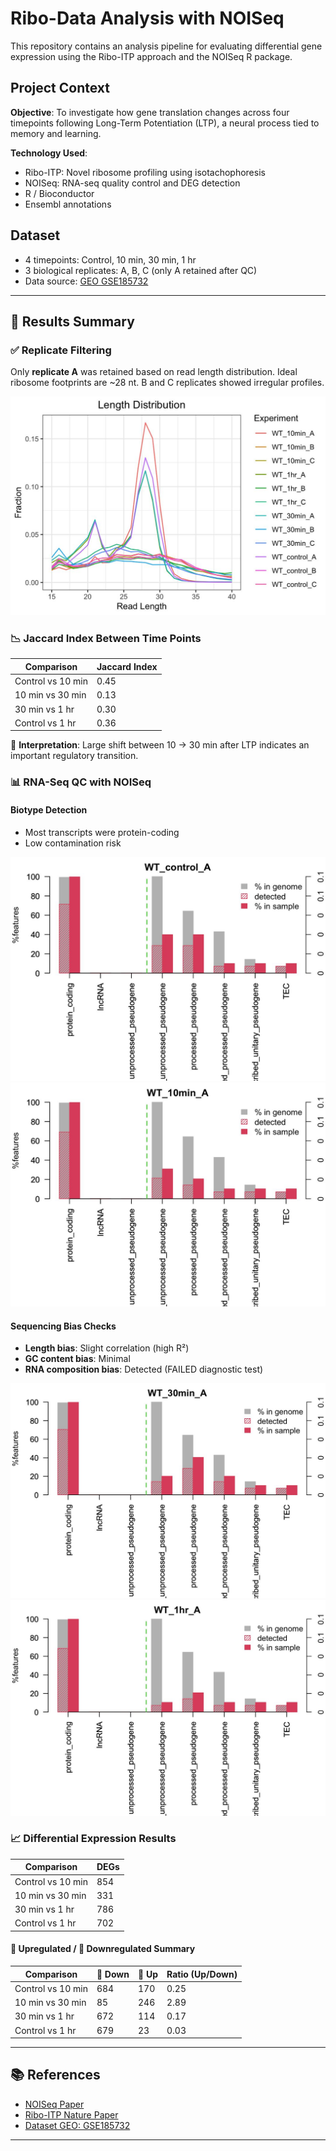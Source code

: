 
# Ribo-Data Analysis with NOISeq

This repository contains an analysis pipeline for evaluating differential gene expression using the Ribo-ITP approach and the NOISeq R package.

## Project Context

**Objective**: To investigate how gene translation changes across four timepoints following Long-Term Potentiation (LTP), a neural process tied to memory and learning.

**Technology Used**:
- Ribo-ITP: Novel ribosome profiling using isotachophoresis
- NOISeq: RNA-seq quality control and DEG detection
- R / Bioconductor
- Ensembl annotations

## Dataset

- 4 timepoints: Control, 10 min, 30 min, 1 hr
- 3 biological replicates: A, B, C (only A retained after QC)
- Data source: [GEO GSE185732](https://www.ncbi.nlm.nih.gov/geo/query/acc.cgi?acc=GSE185732)

---

## 🔬 Results Summary

### ✅ Replicate Filtering
Only **replicate A** was retained based on read length distribution. Ideal ribosome footprints are ~28 nt. B and C replicates showed irregular profiles.

![Replicate Filtering](/images/page6_img1.jpeg)

### 📉 Jaccard Index Between Time Points

| Comparison        | Jaccard Index |
|-------------------|---------------|
| Control vs 10 min | 0.45          |
| 10 min vs 30 min  | 0.13          |
| 30 min vs 1 hr    | 0.30          |
| Control vs 1 hr   | 0.36          |

🧠 **Interpretation**: Large shift between 10 → 30 min after LTP indicates an important regulatory transition.

### 📊 RNA-Seq QC with NOISeq

#### Biotype Detection
- Most transcripts were protein-coding
- Low contamination risk

![Biotype Detection](/images/page11_img1.jpeg)
![More QC](/images/page11_img2.jpeg)

#### Sequencing Bias Checks
- **Length bias**: Slight correlation (high R²)
- **GC content bias**: Minimal
- **RNA composition bias**: Detected (FAILED diagnostic test)

![Bias Detection - Length](/images/page12_img1.jpeg)
![Bias Detection - GC Content](/images/page12_img2.jpeg)

### 📈 Differential Expression Results

| Comparison        | DEGs |
|-------------------|------|
| Control vs 10 min | 854  |
| 10 min vs 30 min  | 331  |
| 30 min vs 1 hr    | 786  |
| Control vs 1 hr   | 702  |

#### 🔼 Upregulated / 🔽 Downregulated Summary

| Comparison        | 🔽 Down | 🔼 Up | Ratio (Up/Down) |
|-------------------|--------|-------|------------------|
| Control vs 10 min | 684    | 170   | 0.25             |
| 10 min vs 30 min  | 85     | 246   | 2.89             |
| 30 min vs 1 hr    | 672    | 114   | 0.17             |
| Control vs 1 hr   | 679    | 23    | 0.03             |

---

## 📚 References

- [NOISeq Paper](https://www.ncbi.nlm.nih.gov/pmc/articles/PMC4666377/)
- [Ribo-ITP Nature Paper](https://www.nature.com/articles/s41586-023-06228-9)
- [Dataset GEO: GSE185732](https://www.ncbi.nlm.nih.gov/geo/query/acc.cgi?acc=GSE185732)

---
